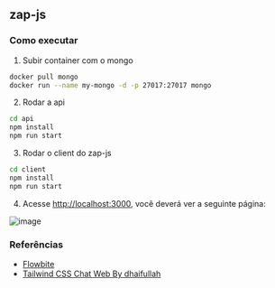 
## zap-js

### Como executar

1. Subir container com o mongo

```bash
docker pull mongo
docker run --name my-mongo -d -p 27017:27017 mongo
```

2. Rodar a api

```bash
cd api
npm install
npm run start
```

3. Rodar o client do zap-js

```bash
cd client
npm install
npm run start
```
4. Acesse [http://localhost:3000](http://localhost:3000), você deverá ver a seguinte página:

![image](https://github.com/user-attachments/assets/04ada4fc-fc58-4551-9fdb-649beea3ed87)


### Referências

* [Flowbite](https://flowbite.com/blocks/marketing/login/)
* [Tailwind CSS Chat Web By dhaifullah](https://www.creative-tim.com/twcomponents/component/chat-web-tailwind)
